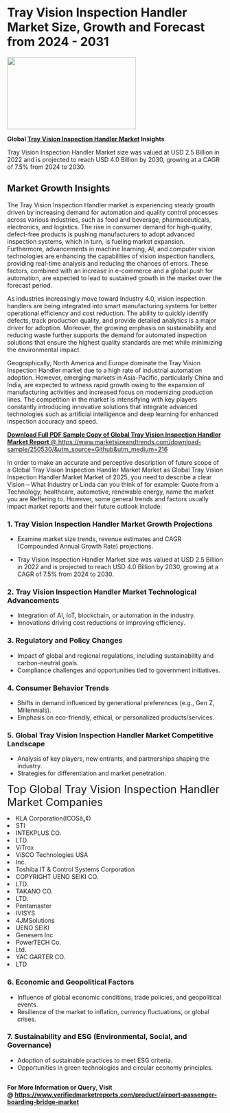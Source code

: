 <H1>Tray Vision Inspection Handler Market Size, Growth and Forecast from 2024 - 2031</H1><img class="aligncenter size-medium wp-image-584254" src="https://thirdeyenews.in/wp-content/uploads/2024/09/Global-Market-Research-300x168.jpeg" alt="" width="300" height="168" /><p><strong>Global&nbsp;<a href="https://www.marketsizeandtrends.com/download-sample/250530/&amp;utm_source=Github&utm_medium=216">Tray Vision Inspection Handler Market</a> Insights</strong></p><p>Tray Vision Inspection Handler Market size was valued at USD 2.5 Billion in 2022 and is projected to reach USD 4.0 Billion by 2030, growing at a CAGR of 7.5% from 2024 to 2030.</p><p><h2>Market Growth Insights</h2> <p>The Tray Vision Inspection Handler market is experiencing steady growth driven by increasing demand for automation and quality control processes across various industries, such as food and beverage, pharmaceuticals, electronics, and logistics. The rise in consumer demand for high-quality, defect-free products is pushing manufacturers to adopt advanced inspection systems, which in turn, is fueling market expansion. Furthermore, advancements in machine learning, AI, and computer vision technologies are enhancing the capabilities of vision inspection handlers, providing real-time analysis and reducing the chances of errors. These factors, combined with an increase in e-commerce and a global push for automation, are expected to lead to sustained growth in the market over the forecast period.</p> <p><a href="#"></a></p> <p>As industries increasingly move toward Industry 4.0, vision inspection handlers are being integrated into smart manufacturing systems for better operational efficiency and cost reduction. The ability to quickly identify defects, track production quality, and provide detailed analytics is a major driver for adoption. Moreover, the growing emphasis on sustainability and reducing waste further supports the demand for automated inspection solutions that ensure the highest quality standards are met while minimizing the environmental impact.</p> <p>Geographically, North America and Europe dominate the Tray Vision Inspection Handler market due to a high rate of industrial automation adoption. However, emerging markets in Asia-Pacific, particularly China and India, are expected to witness rapid growth owing to the expansion of manufacturing activities and increased focus on modernizing production lines. The competition in the market is intensifying with key players constantly introducing innovative solutions that integrate advanced technologies such as artificial intelligence and deep learning for enhanced inspection accuracy and speed.</p> <p><a href="#"></p><p><span class=""><strong>Download Full PDF Sample Copy of Global Tray Vision Inspection Handler Market Report</strong> @ <a href="https://www.marketsizeandtrends.com/download-sample/250530/&amp;utm_source=Github&utm_medium=216" target="_blank">https://www.marketsizeandtrends.com/download-sample/250530/&amp;utm_source=Github&utm_medium=216</a></span></p><p>In order to make an accurate and perceptive description of future scope of a Global&nbsp;Tray Vision Inspection Handler Market Market as Global&nbsp;Tray Vision Inspection Handler Market Market of 2025, you need to describe a clear Vision &ndash; What Industry or Linda can you think of for example: Quote from a Technology, healthcare, automotive, renewable energy, name the market you are Reffering to. However, some general trends and factors usually impact market reports and their future outlook include:</p><h3>1.&nbsp;<strong>Tray Vision Inspection Handler Market Growth Projections</strong></h3><ul><li>Examine market size trends, revenue estimates and CAGR (Compounded Annual Growth Rate) projections.</li><li><p>Tray Vision Inspection Handler Market size was valued at USD 2.5 Billion in 2022 and is projected to reach USD 4.0 Billion by 2030, growing at a CAGR of 7.5% from 2024 to 2030.</p></li></ul><h3>2.&nbsp;<strong>Tray Vision Inspection Handler Market Technological Advancements</strong></h3><ul><li>Integration of AI, IoT, blockchain, or automation in the industry.</li><li>Innovations driving cost reductions or improving efficiency.</li></ul><h3>3.&nbsp;<strong>Regulatory and Policy Changes</strong></h3><ul><li>Impact of global and regional regulations, including sustainability and carbon-neutral goals.</li><li>Compliance challenges and opportunities tied to government initiatives.</li></ul><h3>4.&nbsp;<strong>Consumer Behavior Trends</strong></h3><ul><li>Shifts in demand influenced by generational preferences (e.g., Gen Z, Millennials).</li><li>Emphasis on eco-friendly, ethical, or personalized products/services.</li></ul><h3>5.&nbsp;<strong>Global Tray Vision Inspection Handler Market Competitive Landscape</strong></h3><ul><li>Analysis of key players, new entrants, and partnerships shaping the industry.</li><li>Strategies for differentiation and market penetration.</li></ul><p data-pm-slice="1 1 []"><span style="color: inherit; font-family: inherit; font-size: 25px;">Top Global Tray Vision Inspection Handler Market Companies</span></p><div class="" data-test-id=""><p><li>KLA Corporation(ICOSâ„¢)</li><li> STI</li><li> INTEKPLUS CO.</li><li>LTD.</li><li> ViTrox</li><li> ViSCO Technologies USA</li><li> Inc.</li><li> Toshiba IT & Control Systems Corporation</li><li> COPYRIGHT UENO SEIKI CO.</li><li>LTD.</li><li> TAKANO CO.</li><li>LTD.</li><li> Pentamaster</li><li> IVISYS</li><li> 4JMSolutions</li><li> UENO SEIKI</li><li> Genesem Inc</li><li> PowerTECH Co.</li><li>Ltd.</li><li> YAC GARTER CO.</li><li>LTD</li></p></div><h3>6.&nbsp;<strong>Economic and Geopolitical Factors</strong></h3><ul><li>Influence of global economic conditions, trade policies, and geopolitical events.</li><li>Resilience of the market to inflation, currency fluctuations, or global crises.</li></ul><h3>7.&nbsp;<strong>Sustainability and ESG (Environmental, Social, and Governance)</strong></h3><ul><li>Adoption of sustainable practices to meet ESG criteria.</li><li>Opportunities in green technologies and circular economy principles.</li></ul><h2><strong style="font-size: 14px;">For More Information or Query, Visit @&nbsp;</strong><a style="background-color: #ffffff; font-size: 14px;" href="https://www.marketsizeandtrends.com/report/tray-vision-inspection-handler-market/" target="_blank">https://www.verifiedmarketreports.com/product/airport-passenger-boarding-bridge-market</a></h2>
